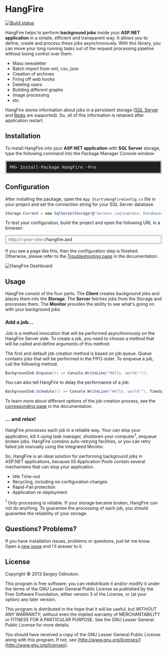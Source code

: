 HangFire 
=========

[![Build status](https://ci.appveyor.com/api/projects/status/qejwc7kshs1q75m4)](https://ci.appveyor.com/project/SergeyOdinokov/hangfire)

HangFire helps to perform **background jobs** inside your **ASP.NET application** in a simple, efficient and transparent way. It allows you to define, create and process these jobs asynchronously. With this library, you can move your long running tasks out of the request processing pipeline without losing control over them:

- Mass newsletter
- Batch import from xml, csv, json
- Creation of archives
- Firing off web hooks
- Deleting users
- Building different graphs
- Image processing
- *etc.*

HangFire stores information about jobs in a persistent storage ([SQL Server](http://www.microsoft.com/sql‎) and [Redis](http://redis.io) are supported). So, all of this information is retained after application restart.

Installation
-------------

To install HangFire into your **ASP.NET application** with **SQL Server** storage, type the following command into the Package Manager Console window:

<pre style="background-color: #202020;border: 4px solid silver;border-radius: 3px;color: #E2E2E2;display: block;padding: 10px;">PM> Install-Package HangFire -Pre</pre>

Configuration
--------------

After installing the package, open the `App_Start\HangFireConfig.cs` file in your project and set the connection string for your SQL Server database.

```csharp
Storage.Current = new SqlServerStorage(@"Server=.\sqlexpress; Database=MyDatabase; Trusted_Connection=True;");
```

To test your configuration, build the project and open the following URL in a browser:

<div style="border-radius: 0;border:solid 3px #ccc;background-color:#fcfcfc;box-shadow: 1px 1px 1px #ddd inset, 1px 1px 1px #eee;padding:3px 7px;">
<span style="color: #666;">http://&lt;your-site&gt;</span>/hangfire.axd
</div>

If you see a page like this, then the configuration step is finished. Otherwise, please refer to the [Troubleshooting page](https://github.com/odinserj/HangFire/wiki/Installation) in the documentation.

![HangFire Dashboard](https://github.com/odinserj/hangfire/raw/master/content/dashboard_min.png)

Usage
------

HangFire consist of the four parts. The **Client** creates background jobs and places them into the **Storage**. The **Server** fetches jobs from the Storage and processes them. The **Monitor** provides the ability to see what's going on with your background jobs.

### Add a job…

Job is a method invocation that will be performed asynchronously on the HangFire Server side. To create a job, you need to choose a method that will be called and define arguments of this method.

The first and default job creation method is based on job queue. Queue contains jobs that will be performed in the FIFO order. To enqueue a job, call the following method.

```csharp
BackgroundJob.Enqueue(() => Console.WriteLine("Hello, world!"));
```

You can also tell HangFire to delay the performance of a job:

```csharp
BackgroundJob.Schedule(() => Console.WriteLine("Hello, world!"), TimeSpan.FromDays(1));
```

To learn more about different options of the job creation process, see the [corresponding page](https://github.com/odinserj/HangFire/wiki/Creating-jobs) in the documentation.

### … and relax!

HangFire processes each job in a reliable way. Your can stop your application, kill it using task manager, shutdown your computer<sup>1</sup>, enqueue broken jobs. HangFire contains auto-retrying facilities, or you can retry failed job manually using the integrated Monitor.

So, HangFire is an ideal solution for performing background jobs in ASP.NET applications, because IIS Application Pools contain several mechanisms that can stop your application.

* Idle Time-out
* Recycling, including on configuration changes
* Rapid-Fail protection
* Application re-deployment

<sup>1</sup> Only processing is reliable. If your storage became broken, HangFire can not do anything. To guarantee the processing of each job, you should guarantee the reliability of your storage.

Questions? Problems? 
---------------------

If you have installation issues, problems or questions, just let me know. Open a [new issue](https://github.com/odinserj/HangFire/issues?state=open) and I'll answer to it.

License
--------

Copyright © 2013 Sergey Odinokov.

This program is free software: you can redistribute it and/or modify
it under the terms of the GNU Lesser General Public License as published by
the Free Software Foundation, either version 3 of the License, or
(at your option) any later version.

This program is distributed in the hope that it will be useful,
but WITHOUT ANY WARRANTY; without even the implied warranty of
MERCHANTABILITY or FITNESS FOR A PARTICULAR PURPOSE.  See the
GNU Lesser General Public License for more details.

You should have received a copy of the GNU Lesser General Public License
along with this program.  If not, see [http://www.gnu.org/licenses/](http://www.gnu.org/licenses).